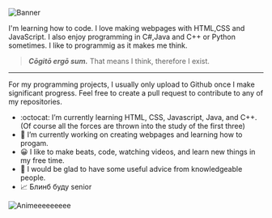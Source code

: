 ![Banner]()

 
I'm learning how to code. I love making webpages with HTML,CSS and JavaScript. I also enjoy programming in C#,Java and C++ or Python sometimes. I like to programmig as it makes me think. 
>___Cōgitō ergō sum.___ That means I think, therefore I exist.

_____

For my programming projects, I usually only upload to Github once I make significant progress. Feel free to create a pull request to contribute to any of my repositories.

- :octocat: I’m currently learning HTML, CSS, Javascript, Java, and C++. (Of course all the forces are thrown into the study of the first three)
- 🔨 I’m currently working on creating webpages and learning how to progam.
- 😀 I like to make beats, code, watching videos, and learn new things in my free time.
- 💬 I would be glad to have some useful advice from knowledgeable people.
- 📈 Блинб буду senior 

![Animeeeeeeeee]()
